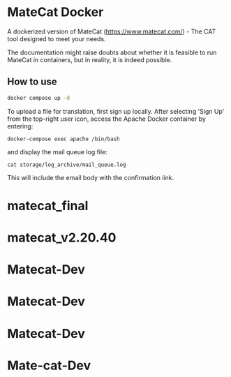 # MateCat Docker

A dockerized version of MateCat (https://www.matecat.com/) - The CAT tool designed to meet your needs.

The documentation might raise doubts about whether it is feasible to run MateCat in containers, but in reality, it is indeed possible.

## How to use

```bash
docker compose up -d
```

To upload a file for translation, first sign up locally. After selecting 'Sign Up' from the top-right user icon, access the Apache Docker container by entering:

```
docker-compose exec apache /bin/bash
```
and display the mail queue log file:

```
cat storage/log_archive/mail_queue.log
```

This will include the email body with the confirmation link.
# matecat_final
# matecat_v2.20.40
# Matecat-Dev
# Matecat-Dev
# Matecat-Dev
# Mate-cat-Dev
